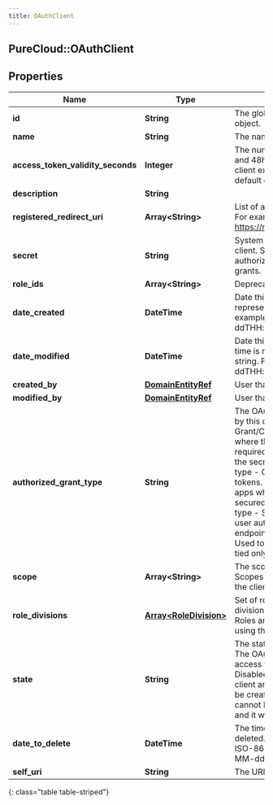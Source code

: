 ```yaml
---
title: OAuthClient
---
```

## PureCloud::OAuthClient

## Properties

|Name | Type | Description | Notes|
|------------ | ------------- | ------------- | -------------|
| **id** | **String** | The globally unique identifier for the object. | [optional] |
| **name** | **String** | The name of the OAuth client. | |
| **access_token_validity_seconds** | **Integer** | The number of seconds, between 5mins and 48hrs, until tokens created with this client expire. If this field is omitted, a default of 24 hours will be applied. | [optional] |
| **description** | **String** |  | [optional] |
| **registered_redirect_uri** | **Array&lt;String&gt;** | List of allowed callbacks for this client. For example: https://myap.example.com/auth/callback | [optional] |
| **secret** | **String** | System created secret assigned to this client. Secrets are required for code authorization and client credential grants. | [optional] |
| **role_ids** | **Array&lt;String&gt;** | Deprecated. Use roleDivisions instead. | [optional] |
| **date_created** | **DateTime** | Date this client was created. Date time is represented as an ISO-8601 string. For example: yyyy-MM-ddTHH:mm:ss.SSSZ | [optional] |
| **date_modified** | **DateTime** | Date this client was last modified. Date time is represented as an ISO-8601 string. For example: yyyy-MM-ddTHH:mm:ss.SSSZ | [optional] |
| **created_by** | [**DomainEntityRef**](DomainEntityRef.html) | User that created this client | [optional] |
| **modified_by** | [**DomainEntityRef**](DomainEntityRef.html) | User that last modified this client | [optional] |
| **authorized_grant_type** | **String** | The OAuth Grant/Client type supported by this client. Code Authorization Grant/Client type - Preferred client type where the Client ID and Secret are required to create tokens. Used where the secret can be secured. Implicit grant type - Client ID only is required to create tokens. Used in browser and mobile apps where the secret can not be secured. SAML2-Bearer extension grant type - SAML2 assertion provider for user authentication at the token endpoint. Client Credential grant type - Used to created access tokens that are tied only to the client.  | |
| **scope** | **Array&lt;String&gt;** | The scope requested by this client. Scopes only apply to clients not using the client_credential grant | [optional] |
| **role_divisions** | [**Array&lt;RoleDivision&gt;**](RoleDivision.html) | Set of roles and their corresponding divisions associated with this client. Roles and divisions only apply to clients using the client_credential grant | [optional] |
| **state** | **String** | The state of the OAuth client. Active: The OAuth client can be used to create access tokens. This is the default state. Disabled: Access tokens created by the client are invalid and new ones cannot be created. Inactive: Access tokens cannot be created with this OAuth client and it will be deleted. | [optional] |
| **date_to_delete** | **DateTime** | The time at which this client will be deleted. Date time is represented as an ISO-8601 string. For example: yyyy-MM-ddTHH:mm:ss.SSSZ | [optional] |
| **self_uri** | **String** | The URI for this object | [optional] |
{: class="table table-striped"}


